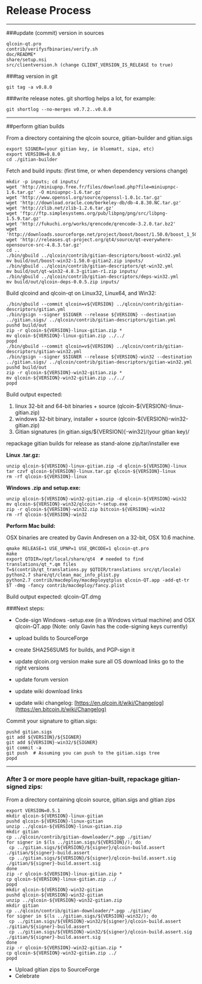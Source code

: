 Release Process
====================

* * *

###update (commit) version in sources


	qlcoin-qt.pro
	contrib/verifysfbinaries/verify.sh
	doc/README*
	share/setup.nsi
	src/clientversion.h (change CLIENT_VERSION_IS_RELEASE to true)

###tag version in git

	git tag -a v0.8.0

###write release notes. git shortlog helps a lot, for example:

	git shortlog --no-merges v0.7.2..v0.8.0

* * *

##perform gitian builds

 From a directory containing the qlcoin source, gitian-builder and gitian.sigs
  
	export SIGNER=(your gitian key, ie bluematt, sipa, etc)
	export VERSION=0.8.0
	cd ./gitian-builder

 Fetch and build inputs: (first time, or when dependency versions change)

	mkdir -p inputs; cd inputs/
	wget 'http://miniupnp.free.fr/files/download.php?file=miniupnpc-1.6.tar.gz' -O miniupnpc-1.6.tar.gz
	wget 'http://www.openssl.org/source/openssl-1.0.1c.tar.gz'
	wget 'http://download.oracle.com/berkeley-db/db-4.8.30.NC.tar.gz'
	wget 'http://zlib.net/zlib-1.2.6.tar.gz'
	wget 'ftp://ftp.simplesystems.org/pub/libpng/png/src/libpng-1.5.9.tar.gz'
	wget 'http://fukuchi.org/works/qrencode/qrencode-3.2.0.tar.bz2'
	wget 'http://downloads.sourceforge.net/project/boost/boost/1.50.0/boost_1_50_0.tar.bz2'
	wget 'http://releases.qt-project.org/qt4/source/qt-everywhere-opensource-src-4.8.3.tar.gz'
	cd ..
	./bin/gbuild ../qlcoin/contrib/gitian-descriptors/boost-win32.yml
	mv build/out/boost-win32-1.50.0-gitian2.zip inputs/
	./bin/gbuild ../qlcoin/contrib/gitian-descriptors/qt-win32.yml
	mv build/out/qt-win32-4.8.3-gitian-r1.zip inputs/
	./bin/gbuild ../qlcoin/contrib/gitian-descriptors/deps-win32.yml
	mv build/out/qlcoin-deps-0.0.5.zip inputs/

 Build qlcoind and qlcoin-qt on Linux32, Linux64, and Win32:
  
	./bin/gbuild --commit qlcoin=v${VERSION} ../qlcoin/contrib/gitian-descriptors/gitian.yml
	./bin/gsign --signer $SIGNER --release ${VERSION} --destination ../gitian.sigs/ ../qlcoin/contrib/gitian-descriptors/gitian.yml
	pushd build/out
	zip -r qlcoin-${VERSION}-linux-gitian.zip *
	mv qlcoin-${VERSION}-linux-gitian.zip ../../
	popd
	./bin/gbuild --commit qlcoin=v${VERSION} ../qlcoin/contrib/gitian-descriptors/gitian-win32.yml
	./bin/gsign --signer $SIGNER --release ${VERSION}-win32 --destination ../gitian.sigs/ ../qlcoin/contrib/gitian-descriptors/gitian-win32.yml
	pushd build/out
	zip -r qlcoin-${VERSION}-win32-gitian.zip *
	mv qlcoin-${VERSION}-win32-gitian.zip ../../
	popd

  Build output expected:

  1. linux 32-bit and 64-bit binaries + source (qlcoin-${VERSION}-linux-gitian.zip)
  2. windows 32-bit binary, installer + source (qlcoin-${VERSION}-win32-gitian.zip)
  3. Gitian signatures (in gitian.sigs/${VERSION}[-win32]/(your gitian key)/

repackage gitian builds for release as stand-alone zip/tar/installer exe

**Linux .tar.gz:**

	unzip qlcoin-${VERSION}-linux-gitian.zip -d qlcoin-${VERSION}-linux
	tar czvf qlcoin-${VERSION}-linux.tar.gz qlcoin-${VERSION}-linux
	rm -rf qlcoin-${VERSION}-linux

**Windows .zip and setup.exe:**

	unzip qlcoin-${VERSION}-win32-gitian.zip -d qlcoin-${VERSION}-win32
	mv qlcoin-${VERSION}-win32/qlcoin-*-setup.exe .
	zip -r qlcoin-${VERSION}-win32.zip bitcoin-${VERSION}-win32
	rm -rf qlcoin-${VERSION}-win32

**Perform Mac build:**

  OSX binaries are created by Gavin Andresen on a 32-bit, OSX 10.6 machine.

	qmake RELEASE=1 USE_UPNP=1 USE_QRCODE=1 qlcoin-qt.pro
	make
	export QTDIR=/opt/local/share/qt4  # needed to find translations/qt_*.qm files
	T=$(contrib/qt_translations.py $QTDIR/translations src/qt/locale)
	python2.7 share/qt/clean_mac_info_plist.py
	python2.7 contrib/macdeploy/macdeployqtplus qlcoin-QT.app -add-qt-tr $T -dmg -fancy contrib/macdeploy/fancy.plist

 Build output expected: qlcoin-QT.dmg

###Next steps:

* Code-sign Windows -setup.exe (in a Windows virtual machine) and
  OSX qlcoin-QT.app (Note: only Gavin has the code-signing keys currently)

* upload builds to SourceForge

* create SHA256SUMS for builds, and PGP-sign it

* update qlcoin.org version
  make sure all OS download links go to the right versions

* update forum version

* update wiki download links

* update wiki changelog: [https://en.qlcoin.it/wiki/Changelog](https://en.bitcoin.it/wiki/Changelog)

Commit your signature to gitian.sigs:

	pushd gitian.sigs
	git add ${VERSION}/${SIGNER}
	git add ${VERSION}-win32/${SIGNER}
	git commit -a
	git push  # Assuming you can push to the gitian.sigs tree
	popd

-------------------------------------------------------------------------

### After 3 or more people have gitian-built, repackage gitian-signed zips:

From a directory containing qlcoin source, gitian.sigs and gitian zips

	export VERSION=0.5.1
	mkdir qlcoin-${VERSION}-linux-gitian
	pushd qlcoin-${VERSION}-linux-gitian
	unzip ../qlcoin-${VERSION}-linux-gitian.zip
	mkdir gitian
	cp ../qlcoin/contrib/gitian-downloader/*.pgp ./gitian/
	for signer in $(ls ../gitian.sigs/${VERSION}/); do
	 cp ../gitian.sigs/${VERSION}/${signer}/qlcoin-build.assert ./gitian/${signer}-build.assert
	 cp ../gitian.sigs/${VERSION}/${signer}/qlcoin-build.assert.sig ./gitian/${signer}-build.assert.sig
	done
	zip -r qlcoin-${VERSION}-linux-gitian.zip *
	cp qlcoin-${VERSION}-linux-gitian.zip ../
	popd
	mkdir qlcoin-${VERSION}-win32-gitian
	pushd qlcoin-${VERSION}-win32-gitian
	unzip ../qlcoin-${VERSION}-win32-gitian.zip
	mkdir gitian
	cp ../qlcoin/contrib/gitian-downloader/*.pgp ./gitian/
	for signer in $(ls ../gitian.sigs/${VERSION}-win32/); do
	 cp ../gitian.sigs/${VERSION}-win32/${signer}/qlcoin-build.assert ./gitian/${signer}-build.assert
	 cp ../gitian.sigs/${VERSION}-win32/${signer}/qlcoin-build.assert.sig ./gitian/${signer}-build.assert.sig
	done
	zip -r qlcoin-${VERSION}-win32-gitian.zip *
	cp qlcoin-${VERSION}-win32-gitian.zip ../
	popd

- Upload gitian zips to SourceForge
- Celebrate 
